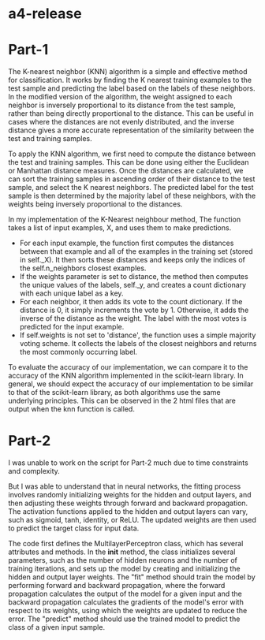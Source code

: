 # a4-release

# Part-1

The K-nearest neighbor (KNN) algorithm is a simple and effective method for classification. It works by finding the K nearest training examples to the test sample and predicting the label based on the labels of these neighbors. In the modified version of the algorithm, the weight assigned to each neighbor is inversely proportional to its distance from the test sample, rather than being directly proportional to the distance. This can be useful in cases where the distances are not evenly distributed, and the inverse distance gives a more accurate representation of the similarity between the test and training samples.

To apply the KNN algorithm, we first need to compute the distance between the test and training samples. This can be done using either the Euclidean or Manhattan distance measures. Once the distances are calculated, we can sort the training samples in ascending order of their distance to the test sample, and select the K nearest neighbors. The predicted label for the test sample is then determined by the majority label of these neighbors, with the weights being inversely proportional to the distances.

In my implementation of the K-Nearest neighbour method, The function takes a list of input examples, X, and uses them to make predictions.
* For each input example, the function first computes the distances between that example and all of the examples in the training set (stored in self._X). It then sorts these distances and keeps only the indices of the self.n_neighbors closest examples.
* If the weights parameter is set to distance, the method then computes the unique values of the labels, self._y, and creates a count dictionary with each unique label as a key. 
* For each neighbor, it then adds its vote to the count dictionary. If the distance is 0, it simply increments the vote by 1. Otherwise, it adds the inverse of the distance as the weight. The label with the most votes is predicted for the input example.
* If self.weights is not set to 'distance', the function uses a simple majority voting scheme. It collects the labels of the closest neighbors and returns the most commonly occurring label.

To evaluate the accuracy of our implementation, we can compare it to the accuracy of the KNN algorithm implemented in the scikit-learn library. In general, we should expect the accuracy of our implementation to be similar to that of the scikit-learn library, as both algorithms use the same underlying principles. This can be observed in the 2 html files that are output when the knn function is called.

# Part-2

I was unable to work on the script for Part-2 much due to time constraints and complexity.

But I was able to understand that in neural networks, the fitting process involves randomly initializing weights for the hidden and output layers, and then adjusting these weights through forward and backward propagation. The activation functions applied to the hidden and output layers can vary, such as sigmoid, tanh, identity, or ReLU. The updated weights are then used to predict the target class for input data.

The code first defines the MultilayerPerceptron class, which has several attributes and methods. In the __init__ method, the class initializes several parameters, such as the number of hidden neurons and the number of training iterations, and sets up the model by creating and initializing the hidden and output layer weights. The "fit" method should train the model by performing forward and backward propagation, where the forward propagation calculates the output of the model for a given input and the backward propagation calculates the gradients of the model's error with respect to its weights, using which the weights are updated to reduce the error. The "predict" method should use the trained model to predict the class of a given input sample.
